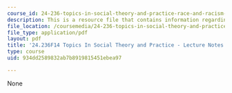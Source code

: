 ```yaml
---
course_id: 24-236-topics-in-social-theory-and-practice-race-and-racism-fall-2014
description: This is a resource file that contains information regarding session 22.
file_location: /coursemedia/24-236-topics-in-social-theory-and-practice-race-and-racism-fall-2014/934dd2589832ab7b8919815451ebea97_MIT24_236F14_Sess22.pdf
file_type: application/pdf
layout: pdf
title: '24.236F14 Topics In Social Theory and Practice - Lecture Notes: Cultural Appropriation'
type: course
uid: 934dd2589832ab7b8919815451ebea97

---
```

None
